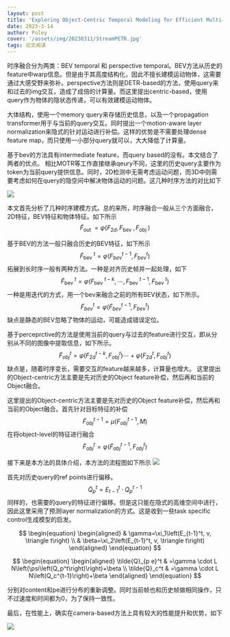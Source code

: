```yaml
---
layout: post
title: 'Exploring Object-Centric Temporal Modeling for Efficient Multi-View 3D Object Detection'
date: 2023-3-14
author: Poley
cover: '/assets/img/20230311/StreamPETR.jpg'
tags: 论文阅读  
---
```

时序融合分为两类：BEV temporal 和 perspective temporal。BEV方法从历史的feature中warp信息。但是由于其高度结构化，因此不擅长建模运动物体，这需要通过大感受野来弥补。perspective方法则是DETR-based的方法，使用query来和过去的img交互，造成了成倍的计算量。而这里提出centric-based，使用query作为物体的隐状态传递，可以有效建模运动物体。

大体结构，使用一个memory query来存储历史信息，以及一个propagation transformer用于与当前的query交互。同时提出一个motion-aware layer normalization来隐式的针对运动进行补偿。这样的优势是不需要处理dense feature map，而只使用一小部分query就可以，大大降低了计算量。

基于bev的方法具有intermediate feature，而query based的没有。本文结合了两者的优点。
相比MOTR等工作直接继承qeury不同，这里的历史query主要作为token为当前query提供信息。同时，2D检测中无需考虑运动问题，而3D中则需要考虑如何在query的隐空间中解决物体运动的问题。这几种时序方法的对比如下 

![](/assets/img/20230311/StreamPETRF1.jpg)

本文首先分析了几种时序建模方式。总的来所，时序融合一般从三个方面融合，2D特征，BEV特征和物体特征。如下所示
$$
\begin{equation}
\tilde{F}_{\text {out }}=\varphi\left(F_{2 d}, F_{\text {bev }}, F_{\text {obj }}\right)
\end{equation}
$$

基于BEV的方法一般只融合历史的BEV特征，如下所示
$$
\begin{equation}
\tilde{F}_{\text {bev }}^t=\varphi\left(F_{b e v}^{t-1}, F_{b e v}^t\right)
\end{equation}
$$
拓展到长时序一般有两种方法。一种是对齐历史帧并一起处理，如下
$$
\begin{equation}
\tilde{F}_{\text {bev }}^t=\varphi\left(F_{\text {bev }}^{t-k}, \cdots, F_{\text {bev }}^{t-1}, F_{\text {bev }}^t\right)
\end{equation}
$$
一种是用迭代的方式，用一个bev来融合之前的所有BEV状态，如下所示。
$$
\begin{equation}
\tilde{F}_{b e v}^t=\varphi\left(\tilde{F}_{b e v}^{t-1}, F_{b e v}^t\right)
\end{equation}
$$
缺点是静态的BEV忽略了物体的运动，可能造成错误定位。


基于perceprctive的方法是使用当前的query与过去的feature进行交互，即从分别从不同的图像中提取信息，如下所示。
$$
\begin{equation}
\tilde{F}_{o b j}^t=\varphi\left(F_{2 d}^{t-k}, F_{o b j}^t\right) \cdots+\varphi\left(F_{2 d}^t, F_{o b j}^t\right)
\end{equation}
$$
缺点是，随着时序变长，需要交互的feature越来越多，计算量也增大。
这里提出的Object-centric方法主要是先对历史的Object feature补偿，然后再和当前的Object融合。

这里提出的Object-centric方法主要是先对历史的Object feature补偿，然后再和当前的Object融合。首先针对目标特征的补偿
$$
\begin{equation}
\tilde{F}_{o b j}^{t-1}=\mu\left(F_{o b j}^{t-1}, M\right)
\end{equation}
$$
在将object-level的特征进行融合
$$
\begin{equation}
\tilde{F}_{o b j}^t=\varphi\left(\tilde{F}_{o b j}^{t-1}, F_{o b j}^t\right)
\end{equation}
$$

接下来是本方法的具体介绍，本方法的流程图如下所示
![](/assets/img/20230311/StreamPETRF3.jpg)

首先对历史query的ref points进行偏移。
$$
\begin{equation}
\tilde{Q}_p^t=E_{t-1}^t \cdot Q_p^{t-1}
\end{equation}
$$
同样的，也需要的query的特征进行偏移。但是这只能在隐式的高维空间中进行，因此这里采用了预测layer normalization的方式。这是收到一些task specific control生成模型的启发。

$$
\begin{equation}
\begin{aligned}
& \gamma=\xi_1\left(E_{t-1}^t, v, \triangle t\right) \\
& \beta=\xi_2\left(E_{t-1}^t, v, \triangle t\right)
\end{aligned}
\end{equation}
$$

$$
\begin{equation}
\begin{aligned}
\tilde{Q}_{p e}^t & =\gamma \cdot L N\left(\psi\left(Q_p^t\right)\right)+\beta \\
\tilde{Q}_c^t & =\gamma \cdot L N\left(Q_c^{t-1}\right)+\beta
\end{aligned}
\end{equation}
$$

分别对content和pe进行分布的重新调整。同时当前帧也和历史帧做相同操作，只不过速度和时间都为0，为了保持一致性。

最后，在性能上，确实在camera-based方法上具有较大的性能提升和优势，如下

![](/assets/img/20230311/StreamPETRT1.jpg) 